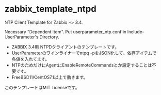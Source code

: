 # zabbix_template_ntpd

NTP Client Template for Zabbix ~> 3.4.

Necessary "Dependent Item". Put userparameter_ntp.conf in Include-UserParameter's Directory.

- ZABBIX 3.4用 NTPDクライアントのテンプレートです。
- UserParameterのワインライナーでntpq -pをJSON化して、依存アイテムで各値を入れてます。
- NTPのためだけにAgentにEnableRemoteCommandsとか設定することは不要です。
- FreeBSD11/CentOS7.1以上で動きます。

このテンプレートはMIT Licenseです。
